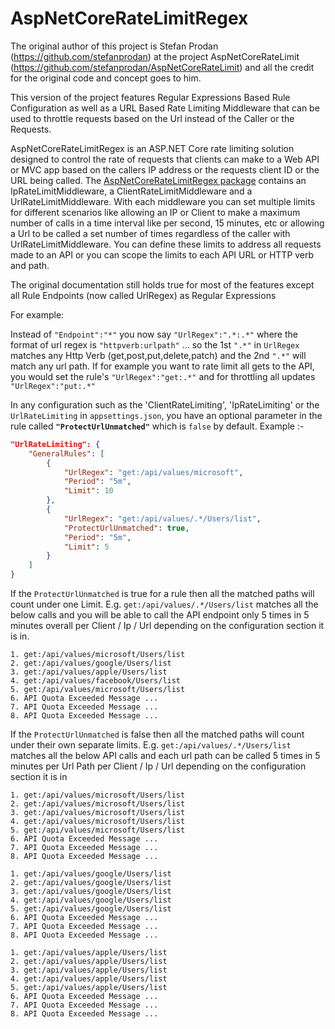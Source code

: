 AspNetCoreRateLimitRegex
==============

The original author of this project is Stefan Prodan (https://github.com/stefanprodan) at the project AspNetCoreRateLimit (https://github.com/stefanprodan/AspNetCoreRateLimit) and all the credit for the original code and concept goes to him.

This version of the project features Regular Expressions Based Rule Configuration as well as a URL Based Rate Limiting Middleware that can be used to throttle requests based on the Url instead of the Caller or the Requests.

AspNetCoreRateLimitRegex is an ASP.NET Core rate limiting solution designed to control the rate of requests that clients can make to a Web API or MVC app based on the callers IP address or the requests client ID or the URL being called.
The [AspNetCoreRateLimitRegex package](https://www.nuget.org/packages/AspNetCoreRateLimitRegex/) contains an IpRateLimitMiddleware, a ClientRateLimitMiddleware and a UrlRateLimitMiddleware.
With each middleware you can set multiple limits for different scenarios like allowing an IP or Client to make a maximum number of calls in a time interval like per second, 15 minutes, etc or allowing a Url to be called a set number of times regardless of the caller with UrlRateLimitMiddleware.
You can define these limits to address all requests made to an API or you can scope the limits to each API URL or HTTP verb and path.

The original documentation still holds true for most of the features except all Rule Endpoints (now called UrlRegex) as Regular Expressions

For example:

Instead of `"Endpoint":"*"` you now say `"UrlRegex":".*:.*"` where the format of url regex is `"httpverb:urlpath"` ... so the 1st `".*"` in `UrlRegex` matches any Http Verb (get,post,put,delete,patch) and the 2nd `".*"` will match any url path.
If for example you want to rate limit all gets to the API, you would set the rule's `"UrlRegex":"get:.*"` and for throttling all updates `"UrlRegex":"put:.*"`

In any configuration such as the 'ClientRateLimiting', 'IpRateLimiting' or the `UrlRateLimiting` in `appsettings.json`, you have an optional parameter in the rule called **`"ProtectUrlUnmatched"`** which is `false` by default. Example :-

```json
"UrlRateLimiting": {
	"GeneralRules": [
		{
			"UrlRegex": "get:/api/values/microsoft",
			"Period": "5m",
			"Limit": 10
		},
		{
			"UrlRegex": "get:/api/values/.*/Users/list",
			"ProtectUrlUnmatched": true,
			"Period": "5m",
			"Limit": 5
		}
	]
}
```

If the `ProtectUrlUnmatched` is true for a rule then all the matched paths will count under one Limit. E.g.
`get:/api/values/.*/Users/list` matches all the below calls and you will be able to call the API endpoint only 5 times in 5 minutes overall per Client / Ip / Url depending on the configuration section it is in.
```
1. get:/api/values/microsoft/Users/list
2. get:/api/values/google/Users/list
3. get:/api/values/apple/Users/list
4. get:/api/values/facebook/Users/list
5. get:/api/values/microsoft/Users/list
6. API Quota Exceeded Message ...
7. API Quota Exceeded Message ...
8. API Quota Exceeded Message ...
```

If the `ProtectUrlUnmatched` is false then all the matched paths will count under their own separate limits. E.g.
`get:/api/values/.*/Users/list` matches all the below API calls and each url path can be called 5 times in 5 minutes per Url Path per Client / Ip / Url depending on the configuration section it is in
```
1. get:/api/values/microsoft/Users/list
2. get:/api/values/microsoft/Users/list
3. get:/api/values/microsoft/Users/list
4. get:/api/values/microsoft/Users/list
5. get:/api/values/microsoft/Users/list
6. API Quota Exceeded Message ...
7. API Quota Exceeded Message ...
8. API Quota Exceeded Message ...	

1. get:/api/values/google/Users/list
2. get:/api/values/google/Users/list
3. get:/api/values/google/Users/list
4. get:/api/values/google/Users/list
5. get:/api/values/google/Users/list
6. API Quota Exceeded Message ...
7. API Quota Exceeded Message ...
8. API Quota Exceeded Message ...	

1. get:/api/values/apple/Users/list
2. get:/api/values/apple/Users/list
3. get:/api/values/apple/Users/list
4. get:/api/values/apple/Users/list
5. get:/api/values/apple/Users/list
6. API Quota Exceeded Message ...
7. API Quota Exceeded Message ...
8. API Quota Exceeded Message ...	
```